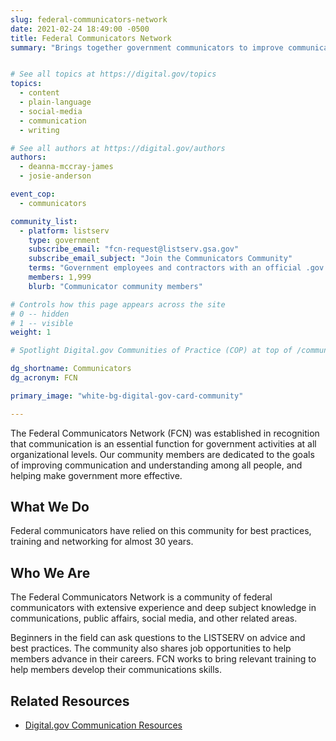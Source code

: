 ```yaml
---
slug: federal-communicators-network
date: 2021-02-24 18:49:00 -0500
title: Federal Communicators Network
summary: "Brings together government communicators to improve communication and make government more effective."


# See all topics at https://digital.gov/topics
topics:
  - content
  - plain-language
  - social-media
  - communication
  - writing

# See all authors at https://digital.gov/authors
authors:
  - deanna-mccray-james
  - josie-anderson

event_cop:
  - communicators

community_list:
  - platform: listserv
    type: government
    subscribe_email: "fcn-request@listserv.gsa.gov"
    subscribe_email_subject: "Join the Communicators Community"
    terms: "Government employees and contractors with an official .gov or .mil email are eligible to join."
    members: 1,999
    blurb: "Communicator community members"

# Controls how this page appears across the site
# 0 -- hidden
# 1 -- visible
weight: 1

# Spotlight Digital.gov Communities of Practice (COP) at top of /communities

dg_shortname: Communicators
dg_acronym: FCN

primary_image: "white-bg-digital-gov-card-community"

---
```


The Federal Communicators Network (FCN) was established in recognition that communication is an essential function for government activities at all organizational levels. Our community members are dedicated to the goals of improving communication and understanding among all people, and helping make government more effective.

## What We Do

Federal communicators have relied on this community for best practices, training and networking for almost 30 years.

## Who We Are

The Federal Communicators Network is a community of federal communicators with extensive experience and deep subject knowledge in communications, public affairs, social media, and other related areas.

Beginners in the field can ask questions to the LISTSERV on advice and best practices. The community also shares job opportunities to help members advance in their careers. FCN works to bring relevant training to help members develop their communications skills.

## Related Resources

- [Digital.gov Communication Resources](https://digital.gov/topics/communication/)
